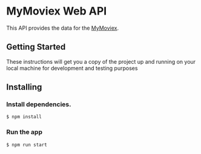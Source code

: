 # MyMoviex Web API

This API provides the data for the [MyMoviex](https://mymoviex.herokuapp.com/).

## Getting Started

These instructions will get you a copy of the project up and running on your local machine for development and testing purposes

## Installing

### Install dependencies.

```
$ npm install
```

### Run the app

```
$ npm run start
```
